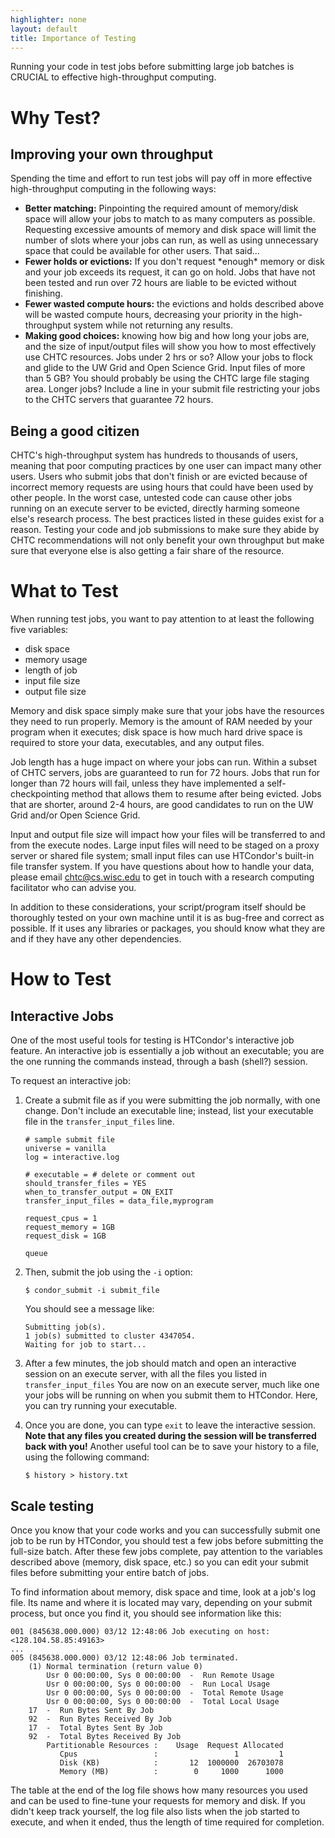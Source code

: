 ```yaml
---
highlighter: none
layout: default
title: Importance of Testing
---
```



Running your code in test jobs before submitting large job batches is
CRUCIAL to effective high-throughput computing.

Why Test?
=========

Improving your own throughput
-----------------------------

Spending the time and effort to run test jobs will pay off in more
effective high-throughput computing in the following ways:

-   **Better matching:** Pinpointing the required amount of memory/disk
    space will allow your jobs to match to as many computers as
    possible. Requesting excessive amounts of memory and disk space will
    limit the number of slots where your jobs can run, as well as using
    unnecessary space that could be available for other users. That
    said\...
-   **Fewer holds or evictions:** If you don\'t request \*enough\*
    memory or disk and your job exceeds its request, it can go on hold.
    Jobs that have not been tested and run over 72 hours are liable to
    be evicted without finishing.
-   **Fewer wasted compute hours:** the evictions and holds described
    above will be wasted compute hours, decreasing your priority in the
    high-throughput system while not returning any results.
-   **Making good choices:** knowing how big and how long your jobs are,
    and the size of input/output files will show you how to most
    effectively use CHTC resources. Jobs under 2 hrs or so? Allow your
    jobs to flock and glide to the UW Grid and Open Science Grid. Input
    files of more than 5 GB? You should probably be using the CHTC large
    file staging area. Longer jobs? Include a line in your submit file
    restricting your jobs to the CHTC servers that guarantee 72 hours.

Being a good citizen
--------------------

CHTC\'s high-throughput system has hundreds to thousands of users,
meaning that poor computing practices by one user can impact many other
users. Users who submit jobs that don\'t finish or are evicted because
of incorrect memory requests are using hours that could have been used
by other people. In the worst case, untested code can cause other jobs
running on an execute server to be evicted, directly harming someone
else\'s research process. The best practices listed in these guides
exist for a reason. Testing your code and job submissions to make sure
they abide by CHTC recommendations will not only benefit your own
throughput but make sure that everyone else is also getting a fair share
of the resource.

What to Test
============

When running test jobs, you want to pay attention to at least the
following five variables:

-   disk space
-   memory usage
-   length of job
-   input file size
-   output file size

Memory and disk space simply make sure that your jobs have the resources
they need to run properly. Memory is the amount of RAM needed by your
program when it executes; disk space is how much hard drive space is
required to store your data, executables, and any output files.

Job length has a huge impact on where your jobs can run. Within a subset
of CHTC servers, jobs are guaranteed to run for 72 hours. Jobs that run
for longer than 72 hours will fail, unless they have implemented a
self-checkpointing method that allows them to resume after being
evicted. Jobs that are shorter, around 2-4 hours, are good candidates to
run on the UW Grid and/or Open Science Grid.

Input and output file size will impact how your files will be
transferred to and from the execute nodes. Large input files will need
to be staged on a proxy server or shared file system; small input files
can use HTCondor\'s built-in file transfer system. If you have questions
about how to handle your data, please email
[chtc@cs.wisc.edu](chtc@cs.wisc.edu) to get in touch with a research
computing facilitator who can advise you.

In addition to these considerations, your script/program itself should
be thoroughly tested on your own machine until it is as bug-free and
correct as possible. If it uses any libraries or packages, you should
know what they are and if they have any other dependencies.

How to Test
===========

Interactive Jobs
----------------

One of the most useful tools for testing is HTCondor\'s interactive job
feature. An interactive job is essentially a job without an executable;
you are the one running the commands instead, through a bash (shell?)
session.

To request an interactive job:

1.  Create a submit file as if you were submitting the job normally,
    with one change. Don\'t include an executable line; instead, list
    your executable file in the `transfer_input_files` line.

        # sample submit file
        universe = vanilla
        log = interactive.log

        # executable = # delete or comment out
        should_transfer_files = YES
        when_to_transfer_output = ON_EXIT
        transfer_input_files = data_file,myprogram

        request_cpus = 1
        request_memory = 1GB
        request_disk = 1GB
              
        queue

2.  Then, submit the job using the `-i` option:

        $ condor_submit -i submit_file

    You should see a message like:

        Submitting job(s).
        1 job(s) submitted to cluster 4347054.
        Waiting for job to start... 

3.  After a few minutes, the job should match and open an interactive
    session on an execute server, with all the files you listed in
    `transfer_input_files` You are now on an execute server, much like
    one your jobs will be running on when you submit them to HTCondor.
    Here, you can try running your executable.
4.  Once you are done, you can type `exit` to leave the interactive
    session. **Note that any files you created during the session will
    be transferred back with you!** Another useful tool can be to save
    your history to a file, using the following command:

        $ history > history.txt 

Scale testing
-------------

Once you know that your code works and you can successfully submit one
job to be run by HTCondor, you should test a few jobs before submitting
the full-size batch. After these few jobs complete, pay attention to the
variables described above (memory, disk space, etc.) so you can edit
your submit files before submitting your entire batch of jobs.

To find information about memory, disk space and time, look at a job\'s
log file. Its name and where it is located may vary, depending on your
submit process, but once you find it, you should see information like
this:

    001 (845638.000.000) 03/12 12:48:06 Job executing on host: <128.104.58.85:49163>
    ...
    005 (845638.000.000) 03/12 12:48:06 Job terminated.
        (1) Normal termination (return value 0)
            Usr 0 00:00:00, Sys 0 00:00:00  -  Run Remote Usage
            Usr 0 00:00:00, Sys 0 00:00:00  -  Run Local Usage
            Usr 0 00:00:00, Sys 0 00:00:00  -  Total Remote Usage
            Usr 0 00:00:00, Sys 0 00:00:00  -  Total Local Usage
        17  -  Run Bytes Sent By Job
        92  -  Run Bytes Received By Job
        17  -  Total Bytes Sent By Job
        92  -  Total Bytes Received By Job
            Partitionable Resources :    Usage  Request Allocated
               Cpus                 :                 1         1
               Disk (KB)            :       12  1000000  26703078
               Memory (MB)          :        0     1000      1000

The table at the end of the log file shows how many resources you used
and can be used to fine-tune your requests for memory and disk. If you
didn\'t keep track yourself, the log file also lists when the job
started to execute, and when it ended, thus the length of time required
for completion.
